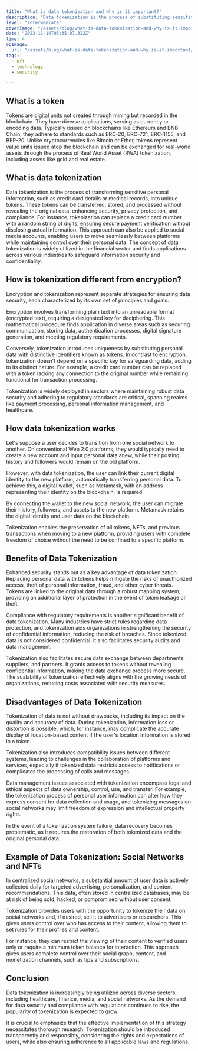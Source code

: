 ```yaml
---
title: "What is data tokenization and why is it important?"
description: "Data tokenization is the process of substituting sensitive data components with unique identifiers (tokens) while retaining their meaning and original value. This method significantly contributes to data security, safeguards personal information, and ensures compliance with regulatory standards, providing a means to process data without risking its compromise."
level: "intermediate"
coverImage: "/assets/blog/what-is-data-tokenization-and-why-is-it-important/cover.png"
date: "2023-11-14T05:35:07.322Z"
time: 4
ogImage:
  url: "/assets/blog/what-is-data-tokenization-and-why-is-it-important/cover.png"
tags:
  - nft
  - technology
  - security

---
```



## What is a token
Tokens are digital units not created through mining but recorded in the blockchain. They have diverse applications, serving as currency or encoding data. Typically issued on blockchains like Ethereum and BNB Chain, they adhere to standards such as ERC-20, ERC-721, ERC-1155, and BEP-20. Unlike cryptocurrencies like Bitcoin or Ether, tokens represent value units issued atop the blockchain and can be exchanged for real-world assets through the process of Real World Asset (RWA) tokenization, including assets like gold and real estate.

## What is data tokenization

Data tokenization is the process of transforming sensitive personal information, such as credit card details or medical records, into unique tokens. These tokens can be transferred, stored, and processed without revealing the original data, enhancing security, privacy protection, and compliance. For instance, tokenization can replace a credit card number with a random string of digits, ensuring secure payment verification without disclosing actual information. This approach can also be applied to social media accounts, enabling users to move seamlessly between platforms while maintaining control over their personal data. The concept of data tokenization is widely utilized in the financial sector and finds applications across various industries to safeguard information security and confidentiality.

<!-- banner_place -->

## How is tokenization different from encryption?
Encryption and tokenization represent separate strategies for ensuring data security, each characterized by its own set of principles and goals.

Encryption involves transforming plain text into an unreadable format (encrypted text), requiring a designated key for deciphering. This mathematical procedure finds application in diverse areas such as securing communication, storing data, authentication processes, digital signature generation, and meeting regulatory requirements.

Conversely, tokenization introduces uniqueness by substituting personal data with distinctive identifiers known as tokens. In contrast to encryption, tokenization doesn't depend on a specific key for safeguarding data, adding to its distinct nature. For example, a credit card number can be replaced with a token lacking any connection to the original number while remaining functional for transaction processing.

Tokenization is widely deployed in sectors where maintaining robust data security and adhering to regulatory standards are critical, spanning realms like payment processing, personal information management, and healthcare.

## How data tokenization works
Let's suppose a user decides to transition from one social network to another. On conventional Web 2.0 platforms, they would typically need to create a new account and input personal data anew, while their posting history and followers would remain on the old platform.

However, with data tokenization, the user can link their current digital identity to the new platform, automatically transferring personal data. To achieve this, a digital wallet, such as Metamask, with an address representing their identity on the blockchain, is required.

By connecting the wallet to the new social network, the user can migrate their history, followers, and assets to the new platform. Metamask retains the digital identity and user data on the blockchain.

Tokenization enables the preservation of all tokens, NFTs, and previous transactions when moving to a new platform, providing users with complete freedom of choice without the need to be confined to a specific platform.

## Benefits of Data Tokenization
Enhanced security stands out as a key advantage of data tokenization. Replacing personal data with tokens helps mitigate the risks of unauthorized access, theft of personal information, fraud, and other cyber threats. Tokens are linked to the original data through a robust mapping system, providing an additional layer of protection in the event of token leakage or theft.

Compliance with regulatory requirements is another significant benefit of data tokenization. Many industries have strict rules regarding data protection, and tokenization aids organizations in strengthening the security of confidential information, reducing the risk of breaches. Since tokenized data is not considered confidential, it also facilitates security audits and data management.

Tokenization also facilitates secure data exchange between departments, suppliers, and partners. It grants access to tokens without revealing confidential information, making the data exchange process more secure. The scalability of tokenization effectively aligns with the growing needs of organizations, reducing costs associated with security measures.

## Disadvantages of Data Tokenization
Tokenization of data is not without drawbacks, including its impact on the quality and accuracy of data. During tokenization, information loss or distortion is possible, which, for instance, may complicate the accurate display of location-based content if the user's location information is stored in a token.

Tokenization also introduces compatibility issues between different systems, leading to challenges in the collaboration of platforms and services, especially if tokenized data restricts access to notifications or complicates the processing of calls and messages.

Data management issues associated with tokenization encompass legal and ethical aspects of data ownership, control, use, and transfer. For example, the tokenization process of personal user information can alter how they express consent for data collection and usage, and tokenizing messages on social networks may limit freedom of expression and intellectual property rights.

In the event of a tokenization system failure, data recovery becomes problematic, as it requires the restoration of both tokenized data and the original personal data.

## Example of Data Tokenization: Social Networks and NFTs

In centralized social networks, a substantial amount of user data is actively collected daily for targeted advertising, personalization, and content recommendations. This data, often stored in centralized databases, may be at risk of being sold, hacked, or compromised without user consent.

Tokenization provides users with the opportunity to tokenize their data on social networks and, if desired, sell it to advertisers or researchers. This gives users control over who has access to their content, allowing them to set rules for their profiles and content.

For instance, they can restrict the viewing of their content to verified users only or require a minimum token balance for interaction. This approach gives users complete control over their social graph, content, and monetization channels, such as tips and subscriptions.

## Conclusion
Data tokenization is increasingly being utilized across diverse sectors, including healthcare, finance, media, and social networks. As the demand for data security and compliance with regulations continues to rise, the popularity of tokenization is expected to grow.

It is crucial to emphasize that the effective implementation of this strategy necessitates thorough research. Tokenization should be introduced transparently and responsibly, considering the rights and expectations of users, while also ensuring adherence to all applicable laws and regulations.
